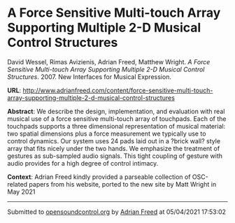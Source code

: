 # A Force Sensitive Multi-touch Array Supporting Multiple 2-D Musical Control Structures

David Wessel, Rimas Avizienis, Adrian Freed, Matthew Wright. *A Force Sensitive Multi-touch Array Supporting Multiple 2-D Musical Control Structures*. 2007.  New Interfaces for Musical Expression. 

**URL**: <http://www.adrianfreed.com/content/force-sensitive-multi-touch-array-supporting-multiple-2-d-musical-control-structures>

**Abstract**: We describe the design, implementation, and evaluation with real musical use of a force sensitive multi-touch array of touchpads.  Each of the touchpads supports a three dimensional representation of musical material: two spatial dimensions plus a force measurement we typically use to control dynamics.  Our system uses 24 pads laid out in a ?brick wall? style array that fits nicely under the two hands.  We emphasize the treatment of gestures as sub-sampled audio signals.  This tight coupling of gesture with audio provides for a high degree of control intimacy.

**Context**: Adrian Freed kindly provided a parseable collection of OSC-related papers from his website, ported to the new site by Matt Wright in May 2021

---
Submitted to [opensoundcontrol.org](https://opensoundcontrol.org) by [Adrian Freed](http://adrianfreed.com) at 05/04/2021 17:53:02
